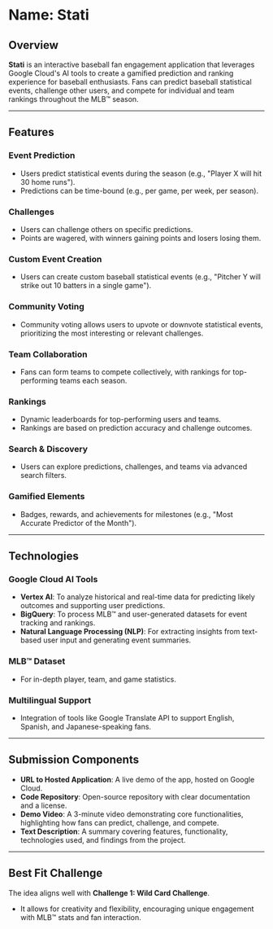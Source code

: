 # Name: Stati

## Overview
**Stati** is an interactive baseball fan engagement application that leverages Google Cloud's AI tools to create a gamified prediction and ranking experience for baseball enthusiasts. Fans can predict baseball statistical events, challenge other users, and compete for individual and team rankings throughout the MLB™ season.

---

## Features

### Event Prediction
- Users predict statistical events during the season (e.g., "Player X will hit 30 home runs").
- Predictions can be time-bound (e.g., per game, per week, per season).

### Challenges
- Users can challenge others on specific predictions.
- Points are wagered, with winners gaining points and losers losing them.

### Custom Event Creation
- Users can create custom baseball statistical events (e.g., "Pitcher Y will strike out 10 batters in a single game").

### Community Voting
- Community voting allows users to upvote or downvote statistical events, prioritizing the most interesting or relevant challenges.

### Team Collaboration
- Fans can form teams to compete collectively, with rankings for top-performing teams each season.

### Rankings
- Dynamic leaderboards for top-performing users and teams.
- Rankings are based on prediction accuracy and challenge outcomes.

### Search & Discovery
- Users can explore predictions, challenges, and teams via advanced search filters.

### Gamified Elements
- Badges, rewards, and achievements for milestones (e.g., "Most Accurate Predictor of the Month").

---

## Technologies

### Google Cloud AI Tools
- **Vertex AI**: To analyze historical and real-time data for predicting likely outcomes and supporting user predictions.
- **BigQuery**: To process MLB™ and user-generated datasets for event tracking and rankings.
- **Natural Language Processing (NLP)**: For extracting insights from text-based user input and generating event summaries.

### MLB™ Dataset
- For in-depth player, team, and game statistics.

### Multilingual Support
- Integration of tools like Google Translate API to support English, Spanish, and Japanese-speaking fans.

---

## Submission Components
- **URL to Hosted Application**: A live demo of the app, hosted on Google Cloud.
- **Code Repository**: Open-source repository with clear documentation and a license.
- **Demo Video**: A 3-minute video demonstrating core functionalities, highlighting how fans can predict, challenge, and compete.
- **Text Description**: A summary covering features, functionality, technologies used, and findings from the project.

---

## Best Fit Challenge
The idea aligns well with **Challenge 1: Wild Card Challenge**.
- It allows for creativity and flexibility, encouraging unique engagement with MLB™ stats and fan interaction.
